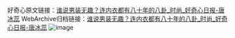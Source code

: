 好奇心原文链接：[谁说男装无趣？连内衣都有八十年的八卦_时尚_好奇心日报-唐冰蕊](https://www.qdaily.com/articles/5406.html)
WebArchive归档链接：[谁说男装无趣？连内衣都有八十年的八卦_时尚_好奇心日报-唐冰蕊](http://web.archive.org/web/20190623164717/https://www.qdaily.com/articles/5406.html)
![image](http://ww3.sinaimg.cn/large/007d5XDply1g3wh5earh7j30u09wfe6e)